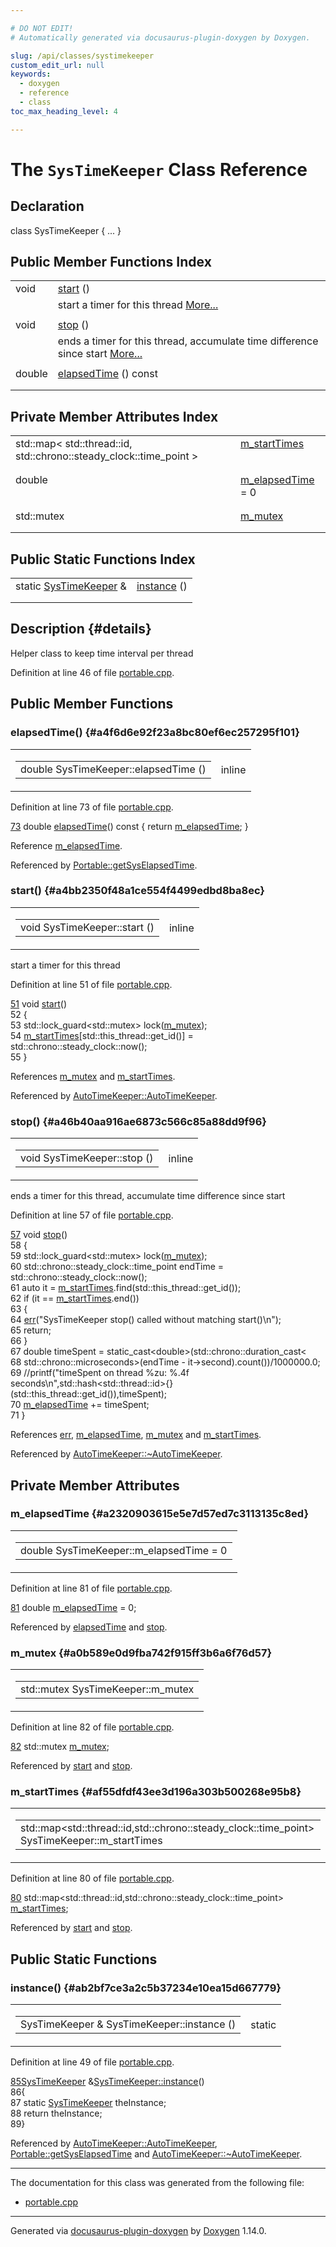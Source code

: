 ```yaml
---

# DO NOT EDIT!
# Automatically generated via docusaurus-plugin-doxygen by Doxygen.

slug: /api/classes/systimekeeper
custom_edit_url: null
keywords:
  - doxygen
  - reference
  - class
toc_max_heading_level: 4

---
```


<div class="doxyPage">

# The `SysTimeKeeper` Class Reference



## Declaration

<div class="doxyDeclaration">
class SysTimeKeeper { ... }
</div>

## Public Member Functions Index

<table class="doxyMembersIndex">

<tr class="doxyMemberIndexItem">
<td class="doxyMemberIndexItemType" align="left" valign="top">void</td>
<td class="doxyMemberIndexItemName" align="left" valign="top"><a href="#a4bb2350f48a1ce554f4499edbd8ba8ec">start</a> ()</td>
</tr>
<tr class="doxyMemberIndexDescription">
<td class="doxyMemberIndexDescriptionLeft"></td>
<td class="doxyMemberIndexDescriptionRight">
start a timer for this thread <a href="#a4bb2350f48a1ce554f4499edbd8ba8ec">More...</a>
</td>
</tr>
<tr class="doxyMemberIndexSeparator">
<td class="doxyMemberIndexSeparator" colspan="2"></td>
</tr>

<tr class="doxyMemberIndexItem">
<td class="doxyMemberIndexItemType" align="left" valign="top">void</td>
<td class="doxyMemberIndexItemName" align="left" valign="top"><a href="#a46b40aa916ae6873c566c85a88dd9f96">stop</a> ()</td>
</tr>
<tr class="doxyMemberIndexDescription">
<td class="doxyMemberIndexDescriptionLeft"></td>
<td class="doxyMemberIndexDescriptionRight">
ends a timer for this thread, accumulate time difference since start <a href="#a46b40aa916ae6873c566c85a88dd9f96">More...</a>
</td>
</tr>
<tr class="doxyMemberIndexSeparator">
<td class="doxyMemberIndexSeparator" colspan="2"></td>
</tr>

<tr class="doxyMemberIndexItem">
<td class="doxyMemberIndexItemType" align="left" valign="top">double</td>
<td class="doxyMemberIndexItemName" align="left" valign="top"><a href="#a4f6d6e92f23a8bc80ef6ec257295f101">elapsedTime</a> () const</td>
</tr>
<tr class="doxyMemberIndexDescription">
<td class="doxyMemberIndexDescriptionLeft"></td>
<td class="doxyMemberIndexDescriptionRight">
</td>
</tr>
<tr class="doxyMemberIndexSeparator">
<td class="doxyMemberIndexSeparator" colspan="2"></td>
</tr>

</table>

## Private Member Attributes Index

<table class="doxyMembersIndex">

<tr class="doxyMemberIndexItem">
<td class="doxyMemberIndexItemType" align="left" valign="top">std::map&lt; std::thread::id, std::chrono::steady_clock::time_point &gt;</td>
<td class="doxyMemberIndexItemName" align="left" valign="top"><a href="#af55dfdf43ee3d196a303b500268e95b8">m_startTimes</a></td>
</tr>
<tr class="doxyMemberIndexDescription">
<td class="doxyMemberIndexDescriptionLeft"></td>
<td class="doxyMemberIndexDescriptionRight">
</td>
</tr>
<tr class="doxyMemberIndexSeparator">
<td class="doxyMemberIndexSeparator" colspan="2"></td>
</tr>

<tr class="doxyMemberIndexItem">
<td class="doxyMemberIndexItemType" align="left" valign="top">double</td>
<td class="doxyMemberIndexItemName" align="left" valign="top"><a href="#a2320903615e5e7d57ed7c3113135c8ed">m_elapsedTime</a> = 0</td>
</tr>
<tr class="doxyMemberIndexDescription">
<td class="doxyMemberIndexDescriptionLeft"></td>
<td class="doxyMemberIndexDescriptionRight">
</td>
</tr>
<tr class="doxyMemberIndexSeparator">
<td class="doxyMemberIndexSeparator" colspan="2"></td>
</tr>

<tr class="doxyMemberIndexItem">
<td class="doxyMemberIndexItemType" align="left" valign="top">std::mutex</td>
<td class="doxyMemberIndexItemName" align="left" valign="top"><a href="#a0b589e0d9fba742f915ff3b6a6f76d57">m_mutex</a></td>
</tr>
<tr class="doxyMemberIndexDescription">
<td class="doxyMemberIndexDescriptionLeft"></td>
<td class="doxyMemberIndexDescriptionRight">
</td>
</tr>
<tr class="doxyMemberIndexSeparator">
<td class="doxyMemberIndexSeparator" colspan="2"></td>
</tr>

</table>

## Public Static Functions Index

<table class="doxyMembersIndex">

<tr class="doxyMemberIndexItem">
<td class="doxyMemberIndexItemType" align="left" valign="top">static <a href="/web-doxygen/docs/api/classes/systimekeeper">SysTimeKeeper</a> &amp;</td>
<td class="doxyMemberIndexItemName" align="left" valign="top"><a href="#ab2bf7ce3a2c5b37234e10ea15d667779">instance</a> ()</td>
</tr>
<tr class="doxyMemberIndexDescription">
<td class="doxyMemberIndexDescriptionLeft"></td>
<td class="doxyMemberIndexDescriptionRight">
</td>
</tr>
<tr class="doxyMemberIndexSeparator">
<td class="doxyMemberIndexSeparator" colspan="2"></td>
</tr>

</table>

## Description {#details}



Helper class to keep time interval per thread

Definition at line 46 of file <a href="/web-doxygen/docs/api/files/src/portable-cpp">portable.cpp</a>.

<div class="doxySectionDef">

## Public Member Functions

### elapsedTime() {#a4f6d6e92f23a8bc80ef6ec257295f101}

<div class="doxyMemberItem">
<div class="doxyMemberProto">
<table class="doxyMemberLabels">
<tr class="doxyMemberLabels">
<td class="doxyMemberLabelsLeft">
<table class="doxyMemberName">
<tr>
<td class="doxyMemberName">double SysTimeKeeper::elapsedTime ()</td>
</tr>
</table>
</td>
<td class="doxyMemberLabelsRight">
<span class="doxyMemberLabels">
<span class="doxyMemberLabel inline">inline</span>
</span>
</td>
</tr>
</table>
</div>
<div class="doxyMemberDoc">



Definition at line 73 of file <a href="/web-doxygen/docs/api/files/src/portable-cpp">portable.cpp</a>.

<div class="doxyProgramListing">

<div class="doxyCodeLine"><span class="doxyLineNumber"><a href="#a4f6d6e92f23a8bc80ef6ec257295f101">73</a></span><span class="doxyLineContent"><span class="doxyHighlight">    </span><span class="doxyHighlightKeywordType">double</span><span class="doxyHighlight"> <a href="#a4f6d6e92f23a8bc80ef6ec257295f101">elapsedTime</a>()</span><span class="doxyHighlightKeyword"> const </span><span class="doxyHighlight">{ </span><span class="doxyHighlightKeywordFlow">return</span><span class="doxyHighlight"> <a href="#a2320903615e5e7d57ed7c3113135c8ed">m_elapsedTime</a>; }</span></span></div>

</div>


Reference <a href="#a2320903615e5e7d57ed7c3113135c8ed">m\_elapsedTime</a>.

Referenced by <a href="/web-doxygen/docs/api/namespaces/portable/#a248b5a87e07edc01e5ae424b6597142f">Portable::getSysElapsedTime</a>.
</div>
</div>

### start() {#a4bb2350f48a1ce554f4499edbd8ba8ec}

<div class="doxyMemberItem">
<div class="doxyMemberProto">
<table class="doxyMemberLabels">
<tr class="doxyMemberLabels">
<td class="doxyMemberLabelsLeft">
<table class="doxyMemberName">
<tr>
<td class="doxyMemberName">void SysTimeKeeper::start ()</td>
</tr>
</table>
</td>
<td class="doxyMemberLabelsRight">
<span class="doxyMemberLabels">
<span class="doxyMemberLabel inline">inline</span>
</span>
</td>
</tr>
</table>
</div>
<div class="doxyMemberDoc">

start a timer for this thread

Definition at line 51 of file <a href="/web-doxygen/docs/api/files/src/portable-cpp">portable.cpp</a>.

<div class="doxyProgramListing">

<div class="doxyCodeLine"><span class="doxyLineNumber"><a href="#a4bb2350f48a1ce554f4499edbd8ba8ec">51</a></span><span class="doxyLineContent"><span class="doxyHighlight">    </span><span class="doxyHighlightKeywordType">void</span><span class="doxyHighlight"> <a href="#a4bb2350f48a1ce554f4499edbd8ba8ec">start</a>()</span></span></div>
<div class="doxyCodeLine"><span class="doxyLineNumber">52</span><span class="doxyLineContent"><span class="doxyHighlight">    {</span></span></div>
<div class="doxyCodeLine"><span class="doxyLineNumber">53</span><span class="doxyLineContent"><span class="doxyHighlight">      std::lock_guard&lt;std::mutex&gt; lock(<a href="#a0b589e0d9fba742f915ff3b6a6f76d57">m_mutex</a>);</span></span></div>
<div class="doxyCodeLine"><span class="doxyLineNumber">54</span><span class="doxyLineContent"><span class="doxyHighlight">      <a href="#af55dfdf43ee3d196a303b500268e95b8">m_startTimes</a>[std::this_thread::get_id()] = std::chrono::steady_clock::now();</span></span></div>
<div class="doxyCodeLine"><span class="doxyLineNumber">55</span><span class="doxyLineContent"><span class="doxyHighlight">    }</span></span></div>

</div>


References <a href="#a0b589e0d9fba742f915ff3b6a6f76d57">m\_mutex</a> and <a href="#af55dfdf43ee3d196a303b500268e95b8">m\_startTimes</a>.

Referenced by <a href="/web-doxygen/docs/api/classes/autotimekeeper/#a2e0744b11f3cd97a1429bda7c614d9aa">AutoTimeKeeper::AutoTimeKeeper</a>.
</div>
</div>

### stop() {#a46b40aa916ae6873c566c85a88dd9f96}

<div class="doxyMemberItem">
<div class="doxyMemberProto">
<table class="doxyMemberLabels">
<tr class="doxyMemberLabels">
<td class="doxyMemberLabelsLeft">
<table class="doxyMemberName">
<tr>
<td class="doxyMemberName">void SysTimeKeeper::stop ()</td>
</tr>
</table>
</td>
<td class="doxyMemberLabelsRight">
<span class="doxyMemberLabels">
<span class="doxyMemberLabel inline">inline</span>
</span>
</td>
</tr>
</table>
</div>
<div class="doxyMemberDoc">

ends a timer for this thread, accumulate time difference since start

Definition at line 57 of file <a href="/web-doxygen/docs/api/files/src/portable-cpp">portable.cpp</a>.

<div class="doxyProgramListing">

<div class="doxyCodeLine"><span class="doxyLineNumber"><a href="#a46b40aa916ae6873c566c85a88dd9f96">57</a></span><span class="doxyLineContent"><span class="doxyHighlight">    </span><span class="doxyHighlightKeywordType">void</span><span class="doxyHighlight"> <a href="#a46b40aa916ae6873c566c85a88dd9f96">stop</a>()</span></span></div>
<div class="doxyCodeLine"><span class="doxyLineNumber">58</span><span class="doxyLineContent"><span class="doxyHighlight">    {</span></span></div>
<div class="doxyCodeLine"><span class="doxyLineNumber">59</span><span class="doxyLineContent"><span class="doxyHighlight">      std::lock_guard&lt;std::mutex&gt; lock(<a href="#a0b589e0d9fba742f915ff3b6a6f76d57">m_mutex</a>);</span></span></div>
<div class="doxyCodeLine"><span class="doxyLineNumber">60</span><span class="doxyLineContent"><span class="doxyHighlight">      std::chrono::steady_clock::time_point endTime = std::chrono::steady_clock::now();</span></span></div>
<div class="doxyCodeLine"><span class="doxyLineNumber">61</span><span class="doxyLineContent"><span class="doxyHighlight">      </span><span class="doxyHighlightKeyword">auto</span><span class="doxyHighlight"> it = <a href="#af55dfdf43ee3d196a303b500268e95b8">m_startTimes</a>.find(std::this_thread::get_id());</span></span></div>
<div class="doxyCodeLine"><span class="doxyLineNumber">62</span><span class="doxyLineContent"><span class="doxyHighlight">      </span><span class="doxyHighlightKeywordFlow">if</span><span class="doxyHighlight"> (it == <a href="#af55dfdf43ee3d196a303b500268e95b8">m_startTimes</a>.end())</span></span></div>
<div class="doxyCodeLine"><span class="doxyLineNumber">63</span><span class="doxyLineContent"><span class="doxyHighlight">      {</span></span></div>
<div class="doxyCodeLine"><span class="doxyLineNumber">64</span><span class="doxyLineContent"><span class="doxyHighlight">        <a href="/web-doxygen/docs/api/files/src/message-h/#aacd8f4b44e327860edbf38228d5918b0">err</a>(</span><span class="doxyHighlightStringLiteral">"SysTimeKeeper stop() called without matching start()\n"</span><span class="doxyHighlight">);</span></span></div>
<div class="doxyCodeLine"><span class="doxyLineNumber">65</span><span class="doxyLineContent"><span class="doxyHighlight">        </span><span class="doxyHighlightKeywordFlow">return</span><span class="doxyHighlight">;</span></span></div>
<div class="doxyCodeLine"><span class="doxyLineNumber">66</span><span class="doxyLineContent"><span class="doxyHighlight">      }</span></span></div>
<div class="doxyCodeLine"><span class="doxyLineNumber">67</span><span class="doxyLineContent"><span class="doxyHighlight">      </span><span class="doxyHighlightKeywordType">double</span><span class="doxyHighlight"> timeSpent = </span><span class="doxyHighlightKeyword">static_cast&lt;</span><span class="doxyHighlightKeywordType">double</span><span class="doxyHighlightKeyword">&gt;</span><span class="doxyHighlight">(std::chrono::duration_cast&lt;</span></span></div>
<div class="doxyCodeLine"><span class="doxyLineNumber">68</span><span class="doxyLineContent"><span class="doxyHighlight">                         std::chrono::microseconds&gt;(endTime - it-&gt;second).count())/1000000.0;</span></span></div>
<div class="doxyCodeLine"><span class="doxyLineNumber">69</span><span class="doxyLineContent"><span class="doxyHighlight">      </span><span class="doxyHighlightComment">//printf("timeSpent on thread %zu: %.4f seconds\n",std::hash&lt;std::thread::id&gt;{}(std::this_thread::get_id()),timeSpent);</span></span></div>
<div class="doxyCodeLine"><span class="doxyLineNumber">70</span><span class="doxyLineContent"><span class="doxyHighlight">      <a href="#a2320903615e5e7d57ed7c3113135c8ed">m_elapsedTime</a> += timeSpent;</span></span></div>
<div class="doxyCodeLine"><span class="doxyLineNumber">71</span><span class="doxyLineContent"><span class="doxyHighlight">    }</span></span></div>

</div>


References <a href="/web-doxygen/docs/api/files/src/message-h/#aacd8f4b44e327860edbf38228d5918b0">err</a>, <a href="#a2320903615e5e7d57ed7c3113135c8ed">m\_elapsedTime</a>, <a href="#a0b589e0d9fba742f915ff3b6a6f76d57">m\_mutex</a> and <a href="#af55dfdf43ee3d196a303b500268e95b8">m\_startTimes</a>.

Referenced by <a href="/web-doxygen/docs/api/classes/autotimekeeper/#a27439f74d48591cc5813ad2bb06915ff">AutoTimeKeeper::\~AutoTimeKeeper</a>.
</div>
</div>

</div>

<div class="doxySectionDef">

## Private Member Attributes

### m\_elapsedTime {#a2320903615e5e7d57ed7c3113135c8ed}

<div class="doxyMemberItem">
<div class="doxyMemberProto">
<table class="doxyMemberLabels">
<tr class="doxyMemberLabels">
<td class="doxyMemberLabelsLeft">
<table class="doxyMemberName">
<tr>
<td class="doxyMemberName">double SysTimeKeeper::m_elapsedTime = 0</td>
</tr>
</table>
</td>
</tr>
</table>
</div>
<div class="doxyMemberDoc">



Definition at line 81 of file <a href="/web-doxygen/docs/api/files/src/portable-cpp">portable.cpp</a>.

<div class="doxyProgramListing">

<div class="doxyCodeLine"><span class="doxyLineNumber"><a href="#a2320903615e5e7d57ed7c3113135c8ed">81</a></span><span class="doxyLineContent"><span class="doxyHighlight">    </span><span class="doxyHighlightKeywordType">double</span><span class="doxyHighlight"> <a href="#a2320903615e5e7d57ed7c3113135c8ed">m_elapsedTime</a> = 0;</span></span></div>

</div>


Referenced by <a href="#a4f6d6e92f23a8bc80ef6ec257295f101">elapsedTime</a> and <a href="#a46b40aa916ae6873c566c85a88dd9f96">stop</a>.
</div>
</div>

### m\_mutex {#a0b589e0d9fba742f915ff3b6a6f76d57}

<div class="doxyMemberItem">
<div class="doxyMemberProto">
<table class="doxyMemberLabels">
<tr class="doxyMemberLabels">
<td class="doxyMemberLabelsLeft">
<table class="doxyMemberName">
<tr>
<td class="doxyMemberName">std::mutex SysTimeKeeper::m_mutex</td>
</tr>
</table>
</td>
</tr>
</table>
</div>
<div class="doxyMemberDoc">



Definition at line 82 of file <a href="/web-doxygen/docs/api/files/src/portable-cpp">portable.cpp</a>.

<div class="doxyProgramListing">

<div class="doxyCodeLine"><span class="doxyLineNumber"><a href="#a0b589e0d9fba742f915ff3b6a6f76d57">82</a></span><span class="doxyLineContent"><span class="doxyHighlight">    std::mutex <a href="#a0b589e0d9fba742f915ff3b6a6f76d57">m_mutex</a>;</span></span></div>

</div>


Referenced by <a href="#a4bb2350f48a1ce554f4499edbd8ba8ec">start</a> and <a href="#a46b40aa916ae6873c566c85a88dd9f96">stop</a>.
</div>
</div>

### m\_startTimes {#af55dfdf43ee3d196a303b500268e95b8}

<div class="doxyMemberItem">
<div class="doxyMemberProto">
<table class="doxyMemberLabels">
<tr class="doxyMemberLabels">
<td class="doxyMemberLabelsLeft">
<table class="doxyMemberName">
<tr>
<td class="doxyMemberName">std::map&lt;std::thread::id,std::chrono::steady_clock::time_point&gt; SysTimeKeeper::m_startTimes</td>
</tr>
</table>
</td>
</tr>
</table>
</div>
<div class="doxyMemberDoc">



Definition at line 80 of file <a href="/web-doxygen/docs/api/files/src/portable-cpp">portable.cpp</a>.

<div class="doxyProgramListing">

<div class="doxyCodeLine"><span class="doxyLineNumber"><a href="#af55dfdf43ee3d196a303b500268e95b8">80</a></span><span class="doxyLineContent"><span class="doxyHighlight">    std::map&lt;std::thread::id,std::chrono::steady_clock::time_point&gt; <a href="#af55dfdf43ee3d196a303b500268e95b8">m_startTimes</a>;</span></span></div>

</div>


Referenced by <a href="#a4bb2350f48a1ce554f4499edbd8ba8ec">start</a> and <a href="#a46b40aa916ae6873c566c85a88dd9f96">stop</a>.
</div>
</div>

</div>

<div class="doxySectionDef">

## Public Static Functions

### instance() {#ab2bf7ce3a2c5b37234e10ea15d667779}

<div class="doxyMemberItem">
<div class="doxyMemberProto">
<table class="doxyMemberLabels">
<tr class="doxyMemberLabels">
<td class="doxyMemberLabelsLeft">
<table class="doxyMemberName">
<tr>
<td class="doxyMemberName">SysTimeKeeper &amp; SysTimeKeeper::instance ()</td>
</tr>
</table>
</td>
<td class="doxyMemberLabelsRight">
<span class="doxyMemberLabels">
<span class="doxyMemberLabel static">static</span>
</span>
</td>
</tr>
</table>
</div>
<div class="doxyMemberDoc">



Definition at line 49 of file <a href="/web-doxygen/docs/api/files/src/portable-cpp">portable.cpp</a>.

<div class="doxyProgramListing">

<div class="doxyCodeLine"><span class="doxyLineNumber"><a href="#ab2bf7ce3a2c5b37234e10ea15d667779">85</a></span><span class="doxyLineContent"><span class="doxyHighlight"><a href="/web-doxygen/docs/api/classes/systimekeeper">SysTimeKeeper</a> &amp;<a href="#ab2bf7ce3a2c5b37234e10ea15d667779">SysTimeKeeper::instance</a>()</span></span></div>
<div class="doxyCodeLine"><span class="doxyLineNumber">86</span><span class="doxyLineContent"><span class="doxyHighlight">{</span></span></div>
<div class="doxyCodeLine"><span class="doxyLineNumber">87</span><span class="doxyLineContent"><span class="doxyHighlight">  </span><span class="doxyHighlightKeyword">static</span><span class="doxyHighlight"> <a href="/web-doxygen/docs/api/classes/systimekeeper">SysTimeKeeper</a> theInstance;</span></span></div>
<div class="doxyCodeLine"><span class="doxyLineNumber">88</span><span class="doxyLineContent"><span class="doxyHighlight">  </span><span class="doxyHighlightKeywordFlow">return</span><span class="doxyHighlight"> theInstance;</span></span></div>
<div class="doxyCodeLine"><span class="doxyLineNumber">89</span><span class="doxyLineContent"><span class="doxyHighlight">}</span></span></div>

</div>


Referenced by <a href="/web-doxygen/docs/api/classes/autotimekeeper/#a2e0744b11f3cd97a1429bda7c614d9aa">AutoTimeKeeper::AutoTimeKeeper</a>, <a href="/web-doxygen/docs/api/namespaces/portable/#a248b5a87e07edc01e5ae424b6597142f">Portable::getSysElapsedTime</a> and <a href="/web-doxygen/docs/api/classes/autotimekeeper/#a27439f74d48591cc5813ad2bb06915ff">AutoTimeKeeper::\~AutoTimeKeeper</a>.
</div>
</div>

</div>

<hr/>

The documentation for this class was generated from the following file:

<ul>
<li><a href="/web-doxygen/docs/api/files/src/portable-cpp">portable.cpp</a></li>
</ul>

<hr/>

<p class="doxyGeneratedBy">Generated via <a href="https://github.com/xpack/docusaurus-plugin-doxygen">docusaurus-plugin-doxygen</a> by <a href="https://www.doxygen.nl">Doxygen</a> 1.14.0.</p>

</div>
